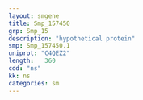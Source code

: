 ```yaml
---
layout: smgene
title: Smp_157450
grp: Smp_15
description: "hypothetical protein"
smp: Smp_157450.1
uniprot: "C4QEZ2"
length:   360
cdd: "ns"
kk: ns
categories: sm
---
```

